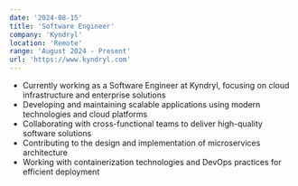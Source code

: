 ```yaml
---
date: '2024-08-15'
title: 'Software Engineer'
company: 'Kyndryl'
location: 'Remote'
range: 'August 2024 - Present'
url: 'https://www.kyndryl.com'
---
```


- Currently working as a Software Engineer at Kyndryl, focusing on cloud infrastructure and enterprise solutions
- Developing and maintaining scalable applications using modern technologies and cloud platforms
- Collaborating with cross-functional teams to deliver high-quality software solutions
- Contributing to the design and implementation of microservices architecture
- Working with containerization technologies and DevOps practices for efficient deployment